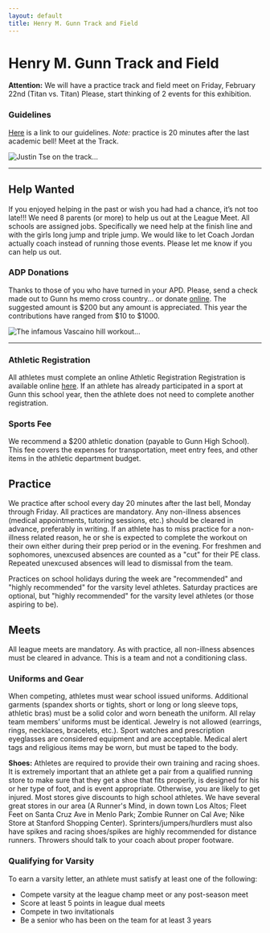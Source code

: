 ```yaml
---
layout: default
title: Henry M. Gunn Track and Field
---
```

# Henry M. Gunn Track and Field
**Attention:** We will have a practice track and field meet on Friday, February 22nd (Titan vs. Titan) Please, start thinking of 2 events for this exhibition.

### Guidelines
[Here](https://docs.google.com/document/d/1Rqyc4iRkLC0l9c7ZRAWiVWsyy0QSdClvjcTkfdklFHU/edit?usp=sharing) is a link to our guidelines. *Note:* practice is 20 minutes after the last academic bell! Meet at the Track.

<div style="max-width: 900px" >
<img src="http://nicholaschiang.github.io/gunn-sports-website/images/justin-on-track.jpg" alt="Justin Tse on the track..." style="max-width:100%">
</div>

***

## Help Wanted
If you enjoyed helping in the past or wish you had had a chance, it’s not too late!!!  We need 8 parents (or more) to help us out at the League Meet. All schools are assigned jobs. Specifically we need help at the finish line and with the girls long jump and triple jump.  We would like to let Coach Jordan actually coach instead of running those events.  Please let me know if you can help us out.

### ADP Donations
Thanks to those of you who have turned in your APD.  Please, send a check made out to Gunn hs memo cross country... or donate [online](http://gunnboosters.corecommerce.com/scholarship-additional-and-team-donations.html). The suggested amount is $200 but any amount is appreciated. This year the contributions have ranged from $10 to $1000.

<div style="max-width: 900px" >
<img src="http://nicholaschiang.github.io/gunn-sports-website/images/vascaino.jpg" alt="The infamous Vascaino hill workout..." style="max-width:100%">
</div>

***

### Athletic Registration
All athletes must complete an online Athletic Registration Registration is available online [here](http://gunn.pausd.org/athletics/sports-news/athletics-registration). If an athlete has already participated in a sport at Gunn this school year, then the athlete does not need to complete another registration.

### Sports Fee
We recommend a $200 athletic donation (payable to Gunn High School). This fee covers the expenses for transportation, meet entry fees, and other items in the athletic department budget.

## Practice
We practice after school every day 20 minutes after the last bell, Monday through Friday.  All practices are mandatory.   Any non-illness absences (medical appointments, tutoring sessions, etc.) should be cleared in advance, preferably in writing.  If an athlete has to miss practice for a non-illness related reason, he or she is expected to complete the workout on their own either during their prep period or in the evening.  For freshmen and sophomores, unexcused absences are counted as a "cut" for their PE class.  Repeated unexcused absences will lead to dismissal from the team.

Practices on school holidays during the week are "recommended" and "highly recommended" for the varsity level athletes.  Saturday practices are optional, but "highly recommended" for the varsity level athletes (or those aspiring to be).

## Meets
All league meets are mandatory. As with practice, all non-illness absences must be cleared in advance. This is a team and not a conditioning class.

### Uniforms and Gear
When competing, athletes must wear school issued uniforms. Additional garments (spandex shorts or tights, short or long or long sleeve tops, athletic bras) must be a solid color and worn beneath the uniform. All relay team members’ uniforms must be identical. Jewelry is not allowed (earrings, rings, necklaces, bracelets, etc.). Sport watches and prescription eyeglasses are considered equipment and are acceptable. Medical alert tags and religious items may be worn, but must be taped to the body.

**Shoes:** Athletes are required to provide their own training and racing shoes.  It is extremely important that an athlete get a pair from a qualified running store to make sure that they get a shoe that fits properly, is designed for his or her type of foot, and is event appropriate.  Otherwise, you are likely to get injured.  Most stores give discounts to high school athletes. We have several great stores in our area (A Runner's Mind, in down town Los Altos; Fleet Feet on Santa Cruz Ave in Menlo Park; Zombie Runner on Cal Ave; Nike Store at Stanford Shopping Center).  Sprinters/jumpers/hurdlers must also have spikes and racing shoes/spikes are highly recommended for distance runners.  Throwers should talk to your coach about proper footware.

### Qualifying for Varsity
To earn a varsity letter, an athlete must satisfy at least one of the following:
- Compete varsity at the league champ meet or any post-season meet
- Score at least 5 points in league dual meets
- Compete in two invitationals
- Be a senior who has been on the team for at least 3 years
